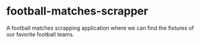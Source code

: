 # football-matches-scrapper
A football matches scrapping application where we can find the fixtures of our favorite football teams.

